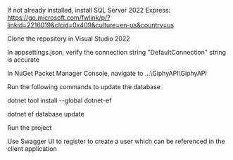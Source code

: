 If not already installed, install SQL Server 2022 Express: https://go.microsoft.com/fwlink/p/?linkid=2216019&clcid=0x409&culture=en-us&country=us

Clone the repository in Visual Studio 2022

In appsettings.json, verify the connection string "DefaultConnection" string is accurate

In NuGet Packet Manager Console, navigate to ...\GiphyAPI\GiphyAPI

Run the following commands to update the database

dotnet tool install --global dotnet-ef

dotnet ef database update

Run the project

Use Swagger UI to register to create a user which can be referenced in the client application
